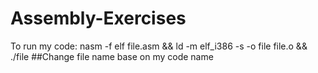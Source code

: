 # Assembly-Exercises
To run my code: nasm -f elf file.asm && ld -m elf_i386 -s -o file file.o && ./file
##Change file name base on my code name 
